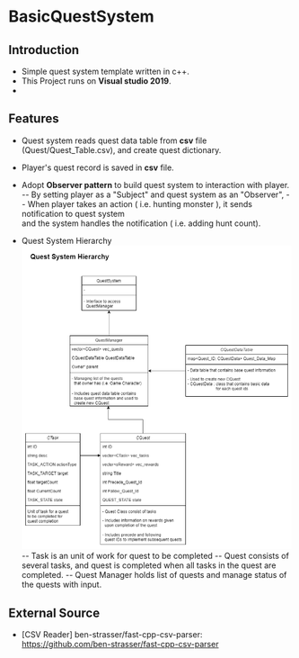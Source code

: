 
# BasicQuestSystem

## Introduction
- Simple quest system template written in c++.
- This Project runs on **Visual studio 2019**.
- 
## Features
- Quest system reads quest data table from **csv** file (Quest/Quest_Table.csv), and create quest dictionary.

-  Player's quest record is saved in **csv** file.

- Adopt **Observer pattern** to build quest system to interaction with player.
	-- By setting player as a "Subject" and quest system as an "Observer", 
	-- When player takes an action ( i.e. hunting monster ), it  sends notification to quest system<br>and the system handles  the notification ( i.e. adding hunt count).

- Quest System Hierarchy
<br>![ex_screenshot](./Quest_Diagram.png)
-- Task is an unit of work for quest to be completed
-- Quest consists of several tasks, and quest is completed when all tasks in the quest are completed.
-- Quest Manager holds list of quests and manage status of the quests with input.



## External Source
- [CSV Reader] ben-strasser/fast-cpp-csv-parser: https://github.com/ben-strasser/fast-cpp-csv-parser
